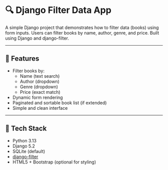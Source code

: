 # 🔍 Django Filter Data App

A simple Django project that demonstrates how to filter data (books) using form inputs. Users can filter books by name, author, genre, and price. Built using Django and django-filter.

---

## 🚀 Features

- Filter books by:
  - Name (text search)
  - Author (dropdown)
  - Genre (dropdown)
  - Price (exact match)
- Dynamic form rendering
- Paginated and sortable book list (if extended)
- Simple and clean interface

---

## 🧱 Tech Stack

- Python 3.13
- Django 5.2
- SQLite (default)
- [django-filter](https://django-filter.readthedocs.io/en/stable/)
- HTML5 + Bootstrap (optional for styling)

